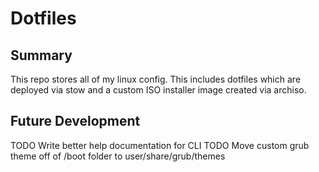 
# Dotfiles

## Summary
This repo stores all of my linux config. This includes dotfiles which are deployed via stow and a 
custom ISO installer image created via archiso.

## Future Development
TODO Write better help documentation for CLI
TODO Move custom grub theme off of /boot folder to user/share/grub/themes
